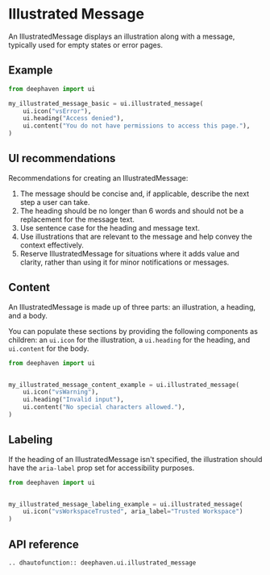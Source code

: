 # Illustrated Message

An IllustratedMessage displays an illustration along with a message, typically used for empty states or error pages.


## Example

```python
from deephaven import ui

my_illustrated_message_basic = ui.illustrated_message(
    ui.icon("vsError"),
    ui.heading("Access denied"),
    ui.content("You do not have permissions to access this page."),
)
```

## UI recommendations

Recommendations for creating an IllustratedMessage:

1. The message should be concise and, if applicable, describe the next step a user can take.
2. The heading should be no longer than 6 words and should not be a replacement for the message text.
2. Use sentence case for the heading and message text.
3. Use illustrations that are relevant to the message and help convey the context effectively.
4. Reserve IllustratedMessage for situations where it adds value and clarity, rather than using it for minor notifications or messages.

## Content

An IllustratedMessage is made up of three parts: an illustration, a heading, and a body. 

You can populate these sections by providing the following components as children: an `ui.icon` for the illustration, a `ui.heading` for the heading, and `ui.content` for the body.

```python
from deephaven import ui


my_illustrated_message_content_example = ui.illustrated_message(
    ui.icon("vsWarning"),
    ui.heading("Invalid input"),
    ui.content("No special characters allowed."),
)
```

## Labeling

If the heading of an IllustratedMessage isn't specified, the illustration should have the `aria-label` prop set for accessibility purposes.

```python
from deephaven import ui


my_illustrated_message_labeling_example = ui.illustrated_message(
    ui.icon("vsWorkspaceTrusted", aria_label="Trusted Workspace")
)
```


## API reference

```{eval-rst}
.. dhautofunction:: deephaven.ui.illustrated_message
```
